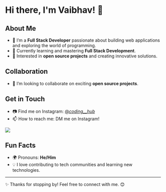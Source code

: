 # Hi there, I'm Vaibhav! 👋

## About Me
- 🚀 I’m a **Full Stack Developer** passionate about building web applications and exploring the world of programming.  
- 🌱 Currently learning and mastering **Full Stack Development**.  
- 🌟 Interested in **open source projects** and creating innovative solutions.  

## Collaboration
- 🤝 I’m looking to collaborate on exciting **open source projects**.  

## Get in Touch
- 📷 Find me on Instagram: [@_coding__hub_](https://instagram.com/_coding__hub_)  
- 📫 How to reach me: DM me on Instagram!

![](https://nirzak-streak-stats.vercel.app/?user=katariya-vaibhav&theme=dark&hide_border=false)<br/>

## Fun Facts
- 🌍 Pronouns: **He/Him**  
- 💡 I love contributing to tech communities and learning new technologies.

---

✨ Thanks for stopping by! Feel free to connect with me. 😊


